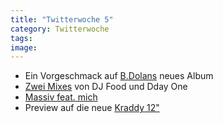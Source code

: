 ```yaml
---
title: "Twitterwoche 5"
category: Twitterwoche
tags: 
image: 
---
```


* Ein Vorgeschmack auf [B.Dolans](http://rapohnelizenz.blogspot.com/2010/01/audio-bdolan-50-ways-to-bleed-your.html) neues Album
* [Zwei Mixes](http://www.e-q-x.net/news/2010/02/free-mixes-featuring-2econd-class-citizen/) von DJ Food und Dday One
* [Massiv feat. mich](http://www.youtube.com/watch?v=R4tOzkrNaJM)
* Preview auf die neue [Kraddy 12"](http://www.e-q-x.net/eqx020mx/eqx020mx_kraddy_-_android_porn_remixes_teaser_by_snatchatec.mp3)

  
